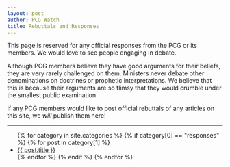 ```yaml
--- 
layout: post
author: PCG Watch
title: Rebuttals and Responses
---
```

This page is reserved for any official responses from the PCG or its members. We would love to see people engaging in debate. 

Although PCG members believe they have good arguments for their beliefs, they are very rarely challenged on them. Ministers never debate other denominations on doctrines or prophetic interpretations. We believe that this is because their arguments are so flimsy that they would crumble under the smallest public examination. 

If any PCG members would like to post official rebuttals of any articles on this site, we *will* publish them here!

<hr>

<ul>
    {% for category in site.categories %}
        {% if category[0] == "responses" %}
            {% for post in category[1] %}
                <li style="text-align: left;" class="smalltext"><a href="{{ post.url }}">{{ post.title }}</a></li>
            {% endfor %}
        {% endif %}        
    {% endfor %}
</ul>
